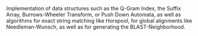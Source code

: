 Implementation of data structures such as the Q-Gram Index, the Suffix Array, Burrows-Wheeler Transform, or Push Down Automata, as well as algorithms for exact string matching like Horspool, for global alignments like Needleman-Wunsch, as well as  for generating the BLAST-Ńeighborhood.

